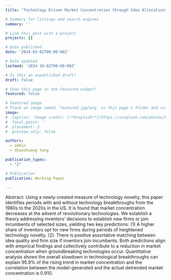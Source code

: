 ```yaml
---
title: "Technology Driven Market Concentration through Idea Allocation"

# Summary for listings and search engines
summary: ''

# Link this post with a project
projects: []

# Date published
date: '2024-03-02T00:00:00Z'

# Date updated
lastmod: '2024-10-02T00:00:00Z'

# Is this an unpublished draft?
draft: false

# Show this page in the Featured widget?
featured: false

# Featured image
# Place an image named `featured.jpg/png` in this page's folder and customize its options here.
image:
#  caption: 'Image credit: [**Unsplash**](https://unsplash.com/photos/CpkOjOcXdUY)'
#  focal_point: ''
#  placement: 2
#  preview_only: false

authors:
  - admin
  - Shaoshuang Yang

publication_types:
  - "2"

# Publication
publication: Working Paper

---
```



Abstract: Using a newly-created measure of technology novelty, this paper identifies periods with and without technology breakthroughs from the 1980s to the 2020s in the US. It is found that market concentration decreases at the advent of revolutionary technologies. We establish a theory addressing inventors' decisions to establish new firms or join incumbents of selected sizes, yielding two key predictions: (1) A higher share of inventors opt for new firms during periods of heightened technology novelty. (2). There is positive assortative matching between idea quality and firm size if inventors join incumbents. Both predictions align with empirical findings and collectively contribute to a reduction in market concentration when groundbreaking technologies occur. Quantitative analysis shows the overall slowdown in technological breakthroughs can explain 95.9% of the rising trend in market concentration and the correlation between the model-generated and the actual detrended market concentration is 0.910.


